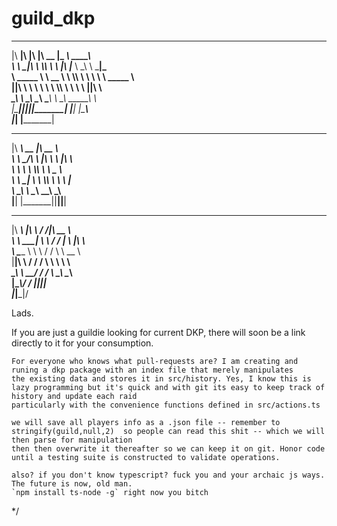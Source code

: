 # guild_dkp

 ________  ___  ___  ________  _________  ________          
|\   ____\|\  \|\  \|\   __  \|\___   ___\\   ____\         
\ \  \___|\ \  \\\  \ \  \|\  \|___ \  \_\ \  \___|_        
 \ \_____  \ \   __  \ \  \\\  \   \ \  \ \ \_____  \       
  \|____|\  \ \  \ \  \ \  \\\  \   \ \  \ \|____|\  \      
    ____\_\  \ \__\ \__\ \_______\   \ \__\  ____\_\  \     
   |\_________\|__|\|__|\|_______|    \|__| |\_________\    
   \|_________|                             \|_________|    
                                                            
                                                            
 ________ ________  ________                                
|\  _____\\   __  \|\   __  \                               
\ \  \__/\ \  \|\  \ \  \|\  \                              
 \ \   __\\ \  \\\  \ \   _  _\                             
  \ \  \_| \ \  \\\  \ \  \\  \|                            
   \ \__\   \ \_______\ \__\\ _\                            
    \|__|    \|_______|\|__|\|__|                           
                                                            
                                                            
                                                            
 ________       ___    ___ ________                         
|\   ____\     |\  \  /  /|\   __  \                        
\ \  \___|_    \ \  \/  / | \  \|\  \                       
 \ \_____  \    \ \    / / \ \   __  \                      
  \|____|\  \    \/  /  /   \ \  \ \  \                     
    ____\_\  \ __/  / /      \ \__\ \__\                    
   |\_________\\___/ /        \|__|\|__|                    
   \|_________\|___|/                                       
                                                     

Lads. 

If you are just a guildie looking for current DKP, there will soon be a link directly to it for your consumption.

	For everyone who knows what pull-requests are? I am creating and runing a dkp package with an index file that merely manipulates
	the existing data and stores it in src/history. Yes, I know this is lazy programming but it's quick and with git its easy to keep track of history and update each raid
	particularly with the convenience functions defined in src/actions.ts

	we will save all players info as a .json file -- remember to stringify(guild,null,2)  so people can read this shit -- which we will then parse for manipulation 
	then then overwrite it thereafter so we can keep it on git. Honor code until a testing suite is constructed to validate operations.

	also? if you don't know typescript? fuck you and your archaic js ways. The future is now, old man.
	`npm install ts-node -g` right now you bitch
 */